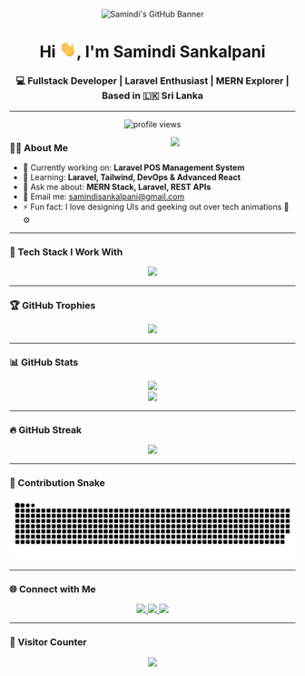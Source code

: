<!-- Header Banner -->
<p align="center">
  <img src="https://i.imgur.com/qG7u5zj.png" alt="Samindi's GitHub Banner" />
</p>

<h1 align="center">Hi <img src="https://raw.githubusercontent.com/ABSphreak/ABSphreak/master/gifs/Hi.gif" width="30px">, I'm Samindi Sankalpani</h1>
<h3 align="center">💻 Fullstack Developer | Laravel Enthusiast | MERN Explorer | Based in 🇱🇰 Sri Lanka</h3>

---

<p align="center">
  <img src="https://komarev.com/ghpvc/?username=SamindiS&label=Profile%20views&color=0e75b6&style=flat" alt="profile views" />
</p>

<img align="right" width="220" src="https://media.giphy.com/media/qgQUggAC3Pfv687qPC/giphy.gif" />

### 💁‍♀️ About Me

- 🔭 Currently working on: **Laravel POS Management System**
- 🌱 Learning: **Laravel, Tailwind, DevOps & Advanced React**
- 💬 Ask me about: **MERN Stack, Laravel, REST APIs**
- 💌 Email me: [samindisankalpani@gmail.com](mailto:samindisankalpani@gmail.com)
- ⚡ Fun fact: I love designing UIs and geeking out over tech animations 🎨⚙️

---

### 🧰 Tech Stack I Work With

<p align="center">
  <img src="https://skillicons.dev/icons?i=laravel,php,mysql,html,css,js,bootstrap,tailwind,nodejs,react,git,github,figma,postman,vscode" />
</p>

---

### 🏆 GitHub Trophies

<p align="center">
  <img src="https://github-profile-trophy.vercel.app/?username=SamindiS&theme=monokai&margin-w=15&no-frame=true" />
</p>

---

### 📊 GitHub Stats

<p align="center">
  <img src="https://github-readme-stats.vercel.app/api?username=SamindiS&show_icons=true&theme=radical&count_private=true" />
  <br/>
  <img src="https://github-readme-stats.vercel.app/api/top-langs/?username=SamindiS&layout=compact&theme=tokyonight&langs_count=6" />
</p>

---

### 🔥 GitHub Streak

<p align="center">
  <img src="https://github-readme-streak-stats.herokuapp.com/?user=SamindiS&theme=dark&hide_border=true" />
</p>

---

### 🐍 Contribution Snake

<p align="center">
  <img src="https://raw.githubusercontent.com/Platane/Platane/output/github-contribution-grid-snake.svg" alt="snake animation" />
</p>

---

### 🌐 Connect with Me

<p align="center">
  <a href="https://www.linkedin.com/in/samindi-sankalpani-070a90270/" target="_blank">
    <img src="https://img.shields.io/badge/LinkedIn-blue?style=for-the-badge&logo=linkedin" />
  </a>
  <a href="https://instagram.com/samindisankalpani" target="_blank">
    <img src="https://img.shields.io/badge/Instagram-pink?style=for-the-badge&logo=instagram" />
  </a>
  <a href="mailto:samindisankalpani@gmail.com">
    <img src="https://img.shields.io/badge/Gmail-red?style=for-the-badge&logo=gmail" />
  </a>
</p>

---

### 👀 Visitor Counter

<p align="center">
  <img src="https://profile-counter.glitch.me/SamindiS/count.svg" />
</p>
